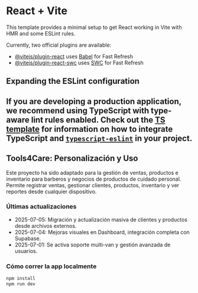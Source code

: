 # React + Vite

This template provides a minimal setup to get React working in Vite with HMR and some ESLint rules.

Currently, two official plugins are available:

- [@vitejs/plugin-react](https://github.com/vitejs/vite-plugin-react/blob/main/packages/plugin-react) uses [Babel](https://babeljs.io/) for Fast Refresh
- [@vitejs/plugin-react-swc](https://github.com/vitejs/vite-plugin-react/blob/main/packages/plugin-react-swc) uses [SWC](https://swc.rs/) for Fast Refresh

## Expanding the ESLint configuration

If you are developing a production application, we recommend using TypeScript with type-aware lint rules enabled. Check out the [TS template](https://github.com/vitejs/vite/tree/main/packages/create-vite/template-react-ts) for information on how to integrate TypeScript and [`typescript-eslint`](https://typescript-eslint.io) in your project.
---

## Tools4Care: Personalización y Uso

Este proyecto ha sido adaptado para la gestión de ventas, productos e inventario para barberos y negocios de productos de cuidado personal.  
Permite registrar ventas, gestionar clientes, productos, inventario y ver reportes desde cualquier dispositivo.

### Últimas actualizaciones

- 2025-07-05: Migración y actualización masiva de clientes y productos desde archivos externos.
- 2025-07-04: Mejoras visuales en Dashboard, integración completa con Supabase.
- 2025-07-01: Se activa soporte multi-van y gestión avanzada de usuarios.

### Cómo correr la app localmente

```bash
npm install
npm run dev
